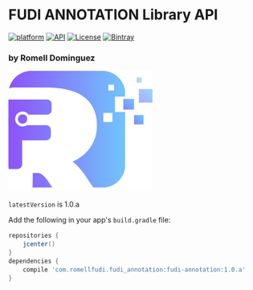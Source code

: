 # FUDI ANNOTATION Library API 

 [![platform](https://img.shields.io/badge/platform-android-brightgreen.svg)](https://developer.android.com/index.html)
 [![API](https://img.shields.io/badge/API-17%2B-brightgreen.svg?style=flat)](https://android-arsenal.com/api?level=17)
 [![License](https://img.shields.io/badge/license-Apache%202.0-blue.svg)](https://github.com/romellfudi/FudiAnnotation/blob/master/LICENSE)
 [![Bintray](https://img.shields.io/bintray/v/romllz489/maven/fudi-annotation.svg)](https://bintray.com/romllz489/maven/fudi-annotation)

### by Romell Dominguez
[![](snapshot/icono.png)](https://www.romellfudi.com/)

`latestVersion` is 1.0.a

Add the following in your app's `build.gradle` file:

```gradle
repositories {
    jcenter()
}
dependencies {
    compile 'com.romellfudi.fudi_annotation:fudi-annotation:1.0.a'
}
```

<style>
img[src*='#center'] { 
    width:500px;
    display: block;
    margin: auto;
}
img[src*='#gif'] { 
    width:200px;
    display: block;
    margin: auto;
}
</style>